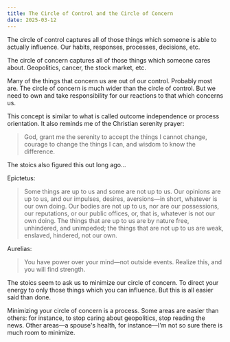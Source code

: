 ```yaml
---
title: The Circle of Control and the Circle of Concern
date: 2025-03-12
---
```

The circle of control captures all of those things which someone is able to actually influence. Our habits, responses, processes, decisions, etc.

The circle of concern captures all of those things which someone cares about. Geopolitics, cancer, the stock market, etc.

Many of the things that concern us are out of our control. Probably most are. The circle of concern is much wider than the circle of control.  But we need to own and take responsibility for our reactions to that which concerns us. 

This concept is similar to what is called outcome independence or process orientation. It also reminds me of the Christian serenity prayer: 

>God, grant me the serenity
>to accept the things I cannot change,
>courage to change the things I can,
>and wisdom to know the difference.

The stoics also figured this out long ago...

Epictetus:

>Some things are up to us and some are not up to us. Our opinions are up to us, and our impulses, desires, aversions—in short, whatever is our own doing. Our bodies are not up to us, nor are our possessions, our reputations, or our public offices, or, that is, whatever is not our own doing. The things that are up to us are by nature free, unhindered, and unimpeded; the things that are not up to us are weak, enslaved, hindered, not our own.

Aurelias:

>You have power over your mind—not outside events. Realize this, and you will find strength.

The stoics seem to ask us to minimize our circle of concern. To direct your energy to only those things which you can influence. But this is all easier said than done.

Minimizing your circle of concern is a process. Some areas are easier than others: for instance, to stop caring about geopolitics, stop reading the news. Other areas—a spouse's health, for instance—I'm not so sure there is much room to minimize.


